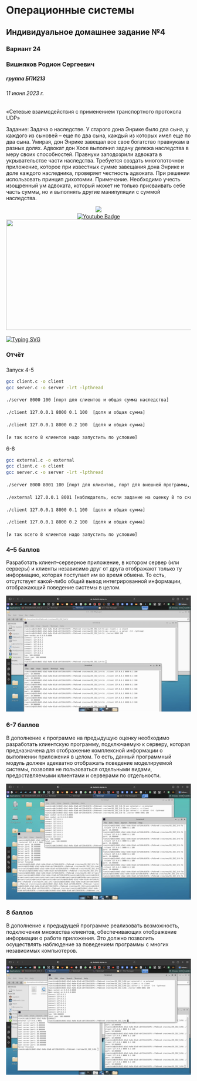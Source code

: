# Операционные системы
## Индивидуальное домашнее задание №4
### Вариант 24

### Вишняков Родион Сергеевич 
##### группа БПИ213
###### 11 июня 2023 г.

«Сетевые взаимодействия с применением транспортного протокола UDP»

Задание: Задача о наследстве. У старого дона Энрике было два сына, у каждого из сыновей – еще по два сына, каждый из которых имел еще по два сына. Умирая, дон Энрике завещал все свое богатство правнукам в разных долях. Адвокат дон Хосе выполнил задачу дележа наследства в меру своих способностей. Правнуки заподозрили адвоката в укрывательстве части наследства. Требуется создать многопоточное приложение, которое при известных сумме завещания дона Энрике и доле каждого наследника, проверяет честность адвоката. При решении использовать принцип дихотомии. Примечание. Необходимо учесть изощренный ум адвоката, который может не только присваивать себе часть суммы, но и выполнять другие манипуляции с суммой наследства.

<div id="header" align="center">
  <img src="https://media.giphy.com/media/M9gbBd9nbDrOTu1Mqx/giphy.gif" width="100"/>

  <div id="badges">
      <a href="https://www.youtube.com/watch?v=dQw4w9WgXcQ">
        <img src="https://img.shields.io/badge/YouTube-red?style=for-the-badge&logo=youtube&logoColor=white" alt="Youtube Badge"/>
      </a>
    </div>
</div>
<div align="center">
  <img src="https://media.giphy.com/media/dWesBcTLavkZuG35MI/giphy.gif" width="600" height="300"/>
</div>

[![Typing SVG](https://readme-typing-svg.herokuapp.com?color=%2336BCF7&lines=Faculty+of+Computer+science+student)](https://git.io/typing-svg)

### Отчёт
###
Запуск
4-5
```sh
gcc client.c -o client
gcc server.c -o server -lrt -lpthread

./server 8000 100 [порт для слиентов и общая сумма наследства]

./client 127.0.0.1 8000 0.1 100  [доля и общая сумма]

./client 127.0.0.1 8000 0.2 100  [доля и общая сумма]

[и так всего 8 клиентов надо запустить по условию] 
```
6-8
```sh
gcc external.c -o external
gcc client.c -o client
gcc server.c -o server -lrt -lpthread

./server 8000 8001 100 [порт для клиентов, порт для внешней программы, сумма наследства]

./external 127.0.0.1 8001 [наблюдатель, если задание на оценку 8 то сколько угодно наблюдателей]

./client 127.0.0.1 8000 0.1 100  [доля и общая сумма]

./client 127.0.0.1 8000 0.2 100  [доля и общая сумма]

[и так всего 8 клиентов надо запустить по условию]
```
### 4–5 баллов

Разработать клиент–серверное приложение, в котором сервер (или серверы) и клиенты независимо друг от друга отображают только ту информацию, которая поступает им во время обмена. То есть, отсутствует какой-либо общий вывод интегрированной информации, отображающий поведение системы в целом.

![img](/p1.png)

### 6-7 баллов

В дополнение к программе на предыдущую оценку необходимо разработать клиентскую программу, подключаемую к серверу, которая предназначена для отображение комплексной информации о выполнении приложения в целом. То есть, данный программный модуль должен адекватно отображать поведение моделируемой системы, позволяя не пользоваться отдельными видами, предоставляемыми клиентами и серверами по отдельности.

![img](/p2.png)

### 8 баллов

В дополнение к предыдущей программе реализовать возможность, подключения множества клиентов, обеспечивающих отображение информации о работе приложения. Это должно позволить осуществлять наблюдение за поведением программы с многих независимых компьютеров.

![img](/p3.png)
